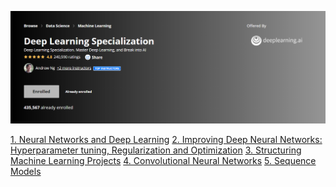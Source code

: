 <a href="https://www.coursera.org/specializations/deep-learning"><img src="/Deep_Learning_Screen.png" title="Coursera - Deep Learning Specialization"></a>

<a href = "https://www.coursera.org/learn/neural-networks-deep-learning?specialization=deep-learning"> 1. Neural Networks and Deep Learning</a>
<a href = "https://www.coursera.org/learn/deep-neural-network?specialization=deep-learning"> 2. Improving Deep Neural Networks: Hyperparameter tuning, Regularization and Optimization</a>
<a href = "https://www.coursera.org/learn/machine-learning-projects?specialization=deep-learning"> 3. Structuring Machine Learning Projects</a>
<a href = "https://www.coursera.org/learn/convolutional-neural-networks?specialization=deep-learning"> 4. Convolutional Neural Networks</a>
<a href = "https://www.coursera.org/learn/nlp-sequence-models"> 5. Sequence Models</a>
